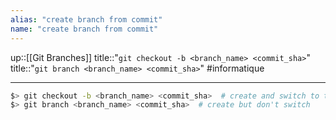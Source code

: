 ```yaml
---
alias: "create branch from commit"
name: "create branch from commit"
---
```

up::[[Git Branches]]
title::"`git checkout -b <branch_name> <commit_sha>`"
title::"`git branch <branch_name> <commit_sha>`"
#informatique 

----

```bash
$> git checkout -b <branch_name> <commit_sha>  # create and switch to the new branch
$> git branch <branch_name> <commit_sha>  # create but don't switch
```

